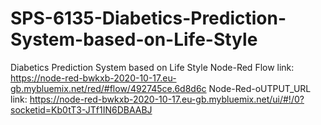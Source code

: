 # SPS-6135-Diabetics-Prediction-System-based-on-Life-Style
Diabetics Prediction System based on Life Style
Node-Red Flow link:  https://node-red-bwkxb-2020-10-17.eu-gb.mybluemix.net/red/#flow/492745ce.6d8d6c
Node-Red-oUTPUT_URL link: https://node-red-bwkxb-2020-10-17.eu-gb.mybluemix.net/ui/#!/0?socketid=Kb0tT3-JTf1IN6DBAABJ
